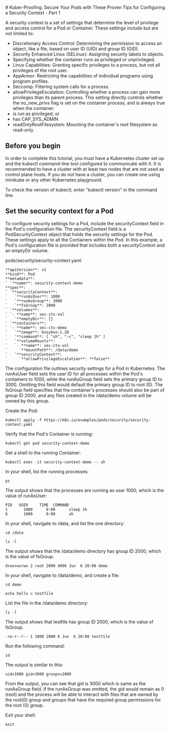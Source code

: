 
﻿# Kuber-Proofing: Secure Your Pods with These Proven Tips for Configuring a Security Context - Part 1

A security context is a set of settings that determine the level of privilege and access control for a Pod or Container. These settings include but are not limited to:

- Discretionary Access Control: Determining the permission to access an object, like a file, based on user ID (UID) and group ID (GID).
- Security Enhanced Linux (SELinux): Assigning security labels to objects.
- Specifying whether the container runs as privileged or unprivileged.
- Linux Capabilities: Granting specific privileges to a process, but not all privileges of the root user.
- AppArmor: Restricting the capabilities of individual programs using program profiles.
- Seccomp: Filtering system calls for a process.
- allowPrivilegeEscalation: Controlling whether a process can gain more privileges than its parent process. This setting directly controls whether the no\_new\_privs flag is set on the container process, and is always true when the container:
- is run as privileged, or
- has CAP\_SYS\_ADMIN
- readOnlyRootFilesystem: Mounting the container's root filesystem as read-only.



## Before you begin

In order to complete this tutorial, you must have a Kubernetes cluster set up and the kubectl command-line tool configured to communicate with it. It is recommended to have a cluster with at least two nodes that are not used as control plane hosts. If you do not have a cluster, you can create one using minikube or any other Kubernetes playground. 

To check the version of kubectl, enter "kubectl version" in the command line.



## Set the security context for a Pod

To configure security settings for a Pod, include the securityContext field in the Pod's configuration file. The securityContext field is a PodSecurityContext object that holds the security settings for the Pod. These settings apply to all the Containers within the Pod. In this example, a Pod's configuration file is provided that includes both a securityContext and an emptyDir volume.


pods/security/security-context.yaml 

    **apiVersion**: v1
    **kind**: Pod
    **metadata**:
    ` `**name**: security-context-demo
    **spec**:
    ` `**securityContext**:
    `   `**runAsUser**: 1000
    `   `**runAsGroup**: 3000
    `   `**fsGroup**: 2000
    ` `**volumes**:
    ` `- **name**: sec-ctx-vol
    `   `**emptyDir**: {}
    ` `**containers**:
    ` `- **name**: sec-ctx-demo
    `   `**image**: busybox:1.28
    `   `**command**: [ "sh", "-c", "sleep 1h" ]
    `   `**volumeMounts**:
    `   `- **name**: sec-ctx-vol
    `     `**mountPath**: /data/demo
    `   `**securityContext**:
    `     `**allowPrivilegeEscalation**: **false**


The configuration file outlines security settings for a Pod in Kubernetes. The runAsUser field sets the user ID for all processes within the Pod's containers to 1000, while the runAsGroup field sets the primary group ID to 3000. Omitting this field would default the primary group ID to root (0). The fsGroup field specifies that the container's processes should also be part of group ID 2000, and any files created in the /data/demo volume will be owned by this group.

Create the Pod:

    kubectl apply -f https://k8s.io/examples/pods/security/security-context.yaml

Verify that the Pod's Container is running:

    kubectl get pod security-context-demo

Get a shell to the running Container:

    kubectl exec -it security-context-demo -- sh

In your shell, list the running processes:

    ps

The output shows that the processes are running as user 1000, which is the value of runAsUser:

    PID   USER     TIME  COMMAND
    1       1000      0:00      sleep 1h
    6       1000      0:00      sh



In your shell, navigate to /data, and list the one directory:

    cd /data

    ls -l

The output shows that the /data/demo directory has group ID 2000, which is the value of fsGroup.

    drwxrwsrwx 2 root 2000 4096 Jun  6 20:08 demo

In your shell, navigate to /data/demo, and create a file:

    cd demo

    echo hello > testfile

List the file in the /data/demo directory:

    ls -l

The output shows that testfile has group ID 2000, which is the value of fsGroup.

    -rw-r--r-- 1 1000 2000 6 Jun  6 20:08 testfile

Run the following command:

    id

The output is similar to this:

    uid=1000 gid=3000 groups=2000

From the output, you can see that gid is 3000 which is same as the runAsGroup field. If the runAsGroup was omitted, the gid would remain as 0 (root) and the process will be able to interact with files that are owned by the root(0) group and groups that have the required group permissions for the root (0) group.

Exit your shell:

    exit

